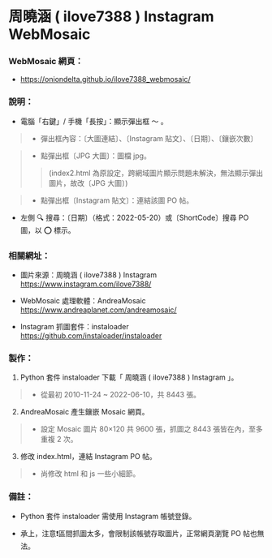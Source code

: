 # 周曉涵 ( ilove7388 ) Instagram WebMosaic

### WebMosaic 網頁：
- https://oniondelta.github.io/ilove7388_webmosaic/

### 說明：

- 電腦「右鍵」/ 手機「長按」：顯示彈出框 ～ 。

> * 彈出框內容：〔大圖連結〕、〔Instagram 貼文〕、〔日期〕、〔鑲嵌次數〕

> * 點彈出框〔JPG 大圖〕：圖檔 jpg。
>> (index2.html 為原設定，跨網域圖片顯示問題未解決，無法顯示彈出圖片，故改〔JPG 大圖〕)

> * 點彈出框〔Instagram 貼文〕：連結該圖 PO 帖。

- 左側 🔍 搜尋：〔日期〕（格式：2022-05-20）或〔ShortCode〕搜尋 PO 圖，以 ⭕️ 標示。

### 相關網址：

- 圖片來源：周曉涵 ( ilove7388 ) Instagram https://www.instagram.com/ilove7388/

- WebMosaic 處理軟體：AndreaMosaic https://www.andreaplanet.com/andreamosaic/

- Instagram 抓圖套件：instaloader https://github.com/instaloader/instaloader

### 製作：

1. Python 套件 instaloader 下載「 周曉涵 ( ilove7388 ) Instagram 」。

> * 從最初 2010-11-24 ~ 2022-06-10，共 8443 張。

2. AndreaMosaic 產生鑲嵌 Mosaic 網頁。

> * 設定 Mosaic 圖片 80×120 共 9600 張，抓圖之 8443 張皆在內，至多重複 2 次。

3. 修改 index.html，連結 Instagram PO 帖。

> * 尚修改 html 和 js 一些小細節。

### 備註：

- Python 套件 instaloader 需使用 Instagram 帳號登錄。

- 承上，注意❗️區間抓圖太多，會限制該帳號存取圖片，正常網頁瀏覽 PO 帖也無法。
